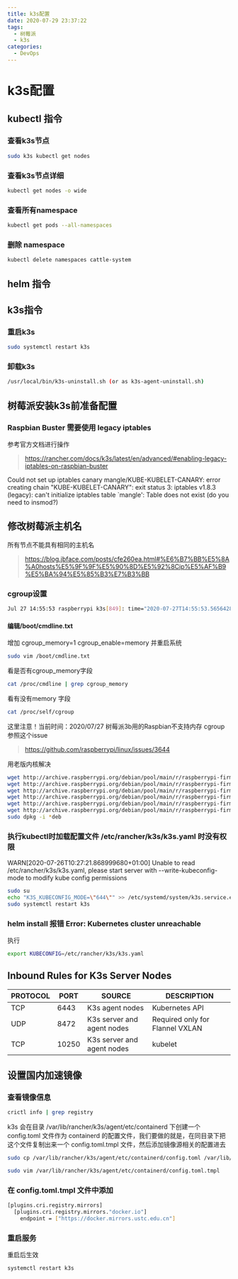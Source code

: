 ```yaml
---
title: k3s配置
date: 2020-07-29 23:37:22
tags:
  - 树莓派
  - k3s
categories:
  - DevOps
---
```

# k3s配置

## kubectl 指令

### 查看k3s节点
```bash
sudo k3s kubectl get nodes
```

### 查看k3s节点详细
```bash
kubectl get nodes -o wide
```

### 查看所有namespace
```bash
kubectl get pods --all-namespaces
```

### 删除 namespace
```bash
kubectl delete namespaces cattle-system
```

## helm 指令

## k3s指令

### 重启k3s 
```bash
sudo systemctl restart k3s
```

### 卸载k3s
```bash
/usr/local/bin/k3s-uninstall.sh (or as k3s-agent-uninstall.sh)
```

## 树莓派安装k3s前准备配置

### Raspbian Buster 需要使用 legacy iptables
参考官方文档进行操作
>https://rancher.com/docs/k3s/latest/en/advanced/#enabling-legacy-iptables-on-raspbian-buster

Could not set up iptables canary mangle/KUBE-KUBELET-CANARY: error creating chain "KUBE-KUBELET-CANARY": exit status 3: iptables v1.8.3 (legacy): can't initialize iptables table `mangle': Table does not exist (do you need to insmod?)

## 修改树莓派主机名
所有节点不能具有相同的主机名
>https://blog.jbface.com/posts/cfe260ea.html#%E6%B7%BB%E5%8A%A0hosts%E5%9F%9F%E5%90%8D%E5%92%8Cip%E5%AF%B9%E5%BA%94%E5%85%B3%E7%B3%BB

### cgroup设置

```bash
Jul 27 14:55:53 raspberrypi k3s[849]: time="2020-07-27T14:55:53.565642894+01:00" level=error msg="Failed to find memory cgroup, you may need to add \"cgroup_memory=1 cgroup_enable=memory\" to your linux cmdline (/boot/cmdline.txt on a Raspberry Pi)"
```


#### 编辑/boot/cmdline.txt

增加 cgroup_memory=1 cgroup_enable=memory 并重启系统
```bash
sudo vim /boot/cmdline.txt
```
看是否有cgroup_memory字段
```bash
cat /proc/cmdline | grep cgroup_memory
``` 
看有没有memory 字段
```bash
cat /proc/self/cgroup
```

这里注意！当前时间：2020/07/27
树莓派3b用的Raspbian不支持内存 cgroup
参照这个issue
>https://github.com/raspberrypi/linux/issues/3644

用老版内核解决
```bash
wget http://archive.raspberrypi.org/debian/pool/main/r/raspberrypi-firmware/raspberrypi-bootloader_1.20200601-1_armhf.deb
wget http://archive.raspberrypi.org/debian/pool/main/r/raspberrypi-firmware/raspberrypi-kernel_1.20200601-1_armhf.deb
wget http://archive.raspberrypi.org/debian/pool/main/r/raspberrypi-firmware/libraspberrypi-bin_1.20200601-1_armhf.deb
wget http://archive.raspberrypi.org/debian/pool/main/r/raspberrypi-firmware/libraspberrypi-dev_1.20200601-1_armhf.deb
wget http://archive.raspberrypi.org/debian/pool/main/r/raspberrypi-firmware/libraspberrypi-doc_1.20200601-1_armhf.deb
wget http://archive.raspberrypi.org/debian/pool/main/r/raspberrypi-firmware/libraspberrypi0_1.20200601-1_armhf.deb
sudo dpkg -i *deb
```

### 执行kubectl时加载配置文件 /etc/rancher/k3s/k3s.yaml 时没有权限
WARN[2020-07-26T10:27:21.868999680+01:00] Unable to read /etc/rancher/k3s/k3s.yaml, please start server with --write-kubeconfig-mode to modify kube config permissions 
```bash
sudo su
echo "K3S_KUBECONFIG_MODE=\"644\"" >> /etc/systemd/system/k3s.service.env
sudo systemctl restart k3s
```


### helm install 报错 Error: Kubernetes cluster unreachable
执行
```bash
export KUBECONFIG=/etc/rancher/k3s/k3s.yaml
```


## Inbound Rules for K3s Server Nodes
|PROTOCOL|PORT|SOURCE|DESCRIPTION|
|---|---|---|---|
|TCP|6443|K3s agent nodes|Kubernetes API|
|UDP|8472|K3s server and agent nodes|Required only for Flannel VXLAN|
|TCP|10250|K3s server and agent nodes|kubelet|

## 设置国内加速镜像

### 查看镜像信息

```bash
crictl info | grep registry
```

k3s 会在目录 /var/lib/rancher/k3s/agent/etc/containerd 下创建一个 config.toml 文件作为 containerd 的配置文件，我们要做的就是，在同目录下把这个文件复制出来一个 config.toml.tmpl 文件，然后添加镜像源相关的配置进去

```bash
sudo cp /var/lib/rancher/k3s/agent/etc/containerd/config.toml /var/lib/rancher/k3s/agent/etc/containerd/config.toml.tmpl
```
```bash
sudo vim /var/lib/rancher/k3s/agent/etc/containerd/config.toml.tmpl
```

### 在 config.toml.tmpl 文件中添加

```bash
[plugins.cri.registry.mirrors]
  [plugins.cri.registry.mirrors."docker.io"]
    endpoint = ["https://docker.mirrors.ustc.edu.cn"]

```

### 重启服务
重启后生效
```bash
systemctl restart k3s
```